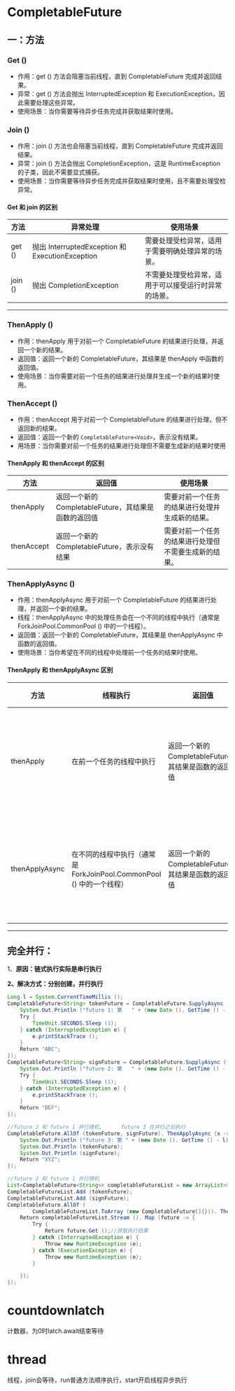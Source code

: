 # CompletableFuture
## 一：方法
### Get ()
+ 作用：get () 方法会阻塞当前线程，直到 CompletableFuture 完成并返回结果。
+ 异常：get () 方法会抛出 InterruptedException 和 ExecutionException，因此需要处理这些异常。
+ 使用场景：当你需要等待异步任务完成并获取结果时使用。

### Join ()
+ 作用：join () 方法也会阻塞当前线程，直到 CompletableFuture 完成并返回结果。
+ 异常：join () 方法会抛出 CompletionException，这是 RuntimeException 的子类，因此不需要显式捕获。
+ 使用场景：当你需要等待异步任务完成并获取结果时使用，且不需要处理受检异常。

#### Get 和 join 的区别

| 方法      | 异常处理                                         | 使用场景                       |
| ------- | -------------------------------------------- | -------------------------- |
| get ()  | 抛出 InterruptedException 和 ExecutionException | 需要处理受检异常，适用于需要明确处理异常的场景。   |
| join () | 抛出 CompletionException                       | 不需要处理受检异常，适用于可以接受运行时异常的场景。 |

---



### ThenApply ()
+ 作用：thenApply 用于对前一个 CompletableFuture 的结果进行处理，并返回一个新的结果。
+ 返回值：返回一个新的 CompletableFuture，其结果是 thenApply 中函数的返回值。
+ 使用场景：当你需要对前一个任务的结果进行处理并生成一个新的结果时使用。

### ThenAccept ()
+ 作用：thenAccept 用于对前一个 CompletableFuture 的结果进行处理，但不返回新的结果。
+ 返回值：返回一个新的 `CompletableFuture<Void>`，表示没有结果。
+  用场景：当你需要对前一个任务的结果进行处理但不需要生成新的结果时使用


#### ThenApply 和 thenAccept 的区别
| 方法 | 返回值 | 使用场景 |
| --- | --- | --- |
| thenApply | 返回一个新的 CompletableFuture，其结果是函数的返回值 | 需要对前一个任务的结果进行处理并生成新的结果。 |
| thenAccept | 返回一个新的 CompletableFuture<Void>，表示没有结果 | 需要对前一个任务的结果进行处理但不需要生成新的结果。 |


### ThenApplyAsync ()
+ 作用：thenApplyAsync 用于对前一个 CompletableFuture 的结果进行处理，并返回一个新的结果。
+ 线程：thenApplyAsync 中的处理任务会在一个不同的线程中执行（通常是 ForkJoinPool.CommonPool () 中的一个线程）。
+ 返回值：返回一个新的 CompletableFuture，其结果是 thenApplyAsync 中函数的返回值。
+ 使用场景：当你希望在不同的线程中处理前一个任务的结果时使用。

#### ThenApply 和 thenApplyAsync 区别
| 方法 | 线程执行 | 返回值 | 使用场景 |
| --- | --- | --- | --- |
| thenApply | 在前一个任务的线程中执行 | 返回一个新的 CompletableFuture，其结果是函数的返回值 | 希望在同一个线程中处理前一个任务的结果。 |
| thenApplyAsync | 在不同的线程中执行（通常是 ForkJoinPool.CommonPool () 中的一个线程） | 返回一个新的 CompletableFuture，其结果是函数的返回值 | 希望在不同的线程中处理前一个任务的结果。 |



---

## 完全并行：
1、**原因：链式执行实际是串行执行**

**2、解决方式：分别创建，并行执行**


```java
Long l = System.CurrentTimeMillis ();
CompletableFuture<String> tokenFuture = CompletableFuture.SupplyAsync (() -> {
    System.Out.Println ("future 1: 第   " + (new Date (). GetTime () - l) + "  毫秒：" + Thread.CurrentThread (). GetName ());
    Try {
        TimeUnit.SECONDS.Sleep (1);
    } catch (InterruptedException e) {
        e.printStackTrace ();
    }
    Return "ABC";
});
CompletableFuture<String> signFuture = CompletableFuture.SupplyAsync (() -> {
    System.Out.Println ("future 2: 第   " + (new Date (). GetTime () - l) + "  毫秒：" + Thread.CurrentThread (). GetName ());
    Try {
        TimeUnit.SECONDS.Sleep (1);
    } catch (InterruptedException e) {
        e.printStackTrace ();
    }
    Return "DEF";
});
```

```java
//future 2 和 future 1 并行随机,      future 3 在并行之后执行
CompletableFuture.AllOf (tokenFuture, signFuture). ThenApplyAsync (x -> {
    System.Out.Println ("future 3: 第 " + (new Date (). GetTime () - l) + " 毫秒：" + Thread.CurrentThread (). GetName ());
    System.Out.Println (tokenFuture);
    System.Out.Println (signFuture);
    Return "XYZ";
});
```


```java
//future 2 和 future 1 并行随机
List<CompletableFuture<String>> completableFutureList = new ArrayList<>();
CompletableFutureList.Add (tokenFuture);
CompletableFutureList.Add (signFuture);
CompletableFuture.AllOf (
        CompletableFutureList.ToArray (new CompletableFuture[]{})). ThenApplyAsync (x -> {
    Return completableFutureList.Stream (). Map (future -> {
        Try {
            Return future.Get ();//获取执行结果
        } catch (InterruptedException e) {
            Throw new RuntimeException (e);
        } catch (ExecutionException e) {
            Throw new RuntimeException (e);
        }

    });
});
```

# countdownlatch
计数器，为0时latch.await结束等待

# thread
线程，join会等待，run普通方法顺序执行，start开启线程异步执行



